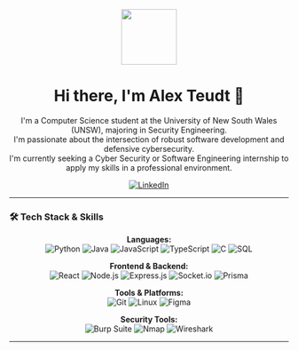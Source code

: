 <div id="header" align="center">
  <img src="https://media.giphy.com/media/M9gbBd9nbDrOTu1Mqx/giphy.gif" width="100"/>
  <h1>
    Hi there, I'm Alex Teudt 👋
  </h1>
</div>

<div id="bio" align="center">
  <p>
    I'm a Computer Science student at the University of New South Wales (UNSW), majoring in Security Engineering.
    <br/>
    I'm passionate about the intersection of robust software development and defensive cybersecurity.
    <br/>
    I'm currently seeking a Cyber Security or Software Engineering internship to apply my skills in a professional environment.
  </p>
</div>

<div id="socials" align="center">
  <a href="https://linkedin.com/in/alex-teudt/">
    <img src="https://img.shields.io/badge/LinkedIn-0077B5?style=for-the-badge&logo=linkedin&logoColor=white" alt="LinkedIn"/>
  </a>
</div>

---

### 🛠️ Tech Stack & Skills

<p align="center">
  <strong>Languages:</strong><br/>
  <img src="https://img.shields.io/badge/Python-3776AB?logo=python&logoColor=white&style=for-the-badge" alt="Python"/>
  <img src="https://img.shields.io/badge/Java-007396?logo=java&logoColor=white&style=for-the-badge" alt="Java"/>
  <img src="https://img.shields.io/badge/JavaScript-F7DF1E?logo=javascript&logoColor=black&style=for-the-badge" alt="JavaScript"/>
  <img src="https://img.shields.io/badge/TypeScript-3178C6?logo=typescript&logoColor=white&style=for-the-badge" alt="TypeScript"/>
  <img src="https://img.shields.io/badge/C-A8B9CC?logo=c&logoColor=white&style=for-the-badge" alt="C"/>
  <img src="https://img.shields.io/badge/SQL-4479A1?logo=postgresql&logoColor=white&style=for-the-badge" alt="SQL"/>
</p>

<p align="center">
  <strong>Frontend & Backend:</strong><br/>
  <img src="https://img.shields.io/badge/React-61DAFB?logo=react&logoColor=black&style=for-the-badge" alt="React"/>
  <img src="https://img.shields.io/badge/Node.js-339933?logo=nodedotjs&logoColor=white&style=for-the-badge" alt="Node.js"/>
  <img src="https://img.shields.io/badge/Express.js-000000?logo=express&logoColor=white&style=for-the-badge" alt="Express.js"/>
  <img src="https://img.shields.io/badge/Socket.io-010101?logo=socketdotio&logoColor=white&style=for-the-badge" alt="Socket.io"/>
  <img src="https://img.shields.io/badge/Prisma-2D3748?logo=prisma&logoColor=white&style=for-the-badge" alt="Prisma"/>
</p>

<p align="center">
  <strong>Tools & Platforms:</strong><br/>
  <img src="https://img.shields.io/badge/Git-F05032?logo=git&logoColor=white&style=for-the-badge" alt="Git"/>
  <img src="https://img.shields.io/badge/Linux-FCC624?logo=linux&logoColor=black&style=for-the-badge" alt="Linux"/>
  <img src="https://img.shields.io/badge/Figma-F24E1E?logo=figma&logoColor=white&style=for-the-badge" alt="Figma"/>
</p>

<p align="center">
  <strong>Security Tools:</strong><br/>
  <img src="https://img.shields.io/badge/Burp_Suite-FF7600?logo=burpsuite&logoColor=white&style=for-the-badge" alt="Burp Suite"/>
  <img src="https://img.shields.io/badge/Nmap-000000?logo=nmap&logoColor=white&style=for-the-badge" alt="Nmap"/>
  <img src="https://img.shields.io/badge/Wireshark-1679A7?logo=wireshark&logoColor=white&style=for-the-badge" alt="Wireshark"/>
</p>

---
